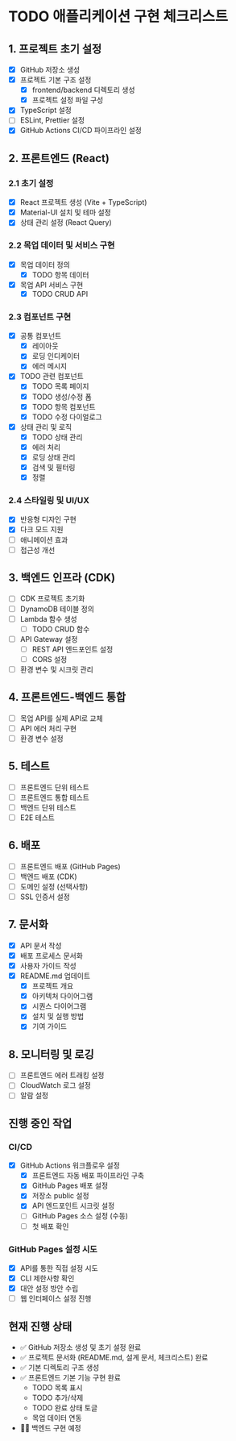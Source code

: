 # TODO 애플리케이션 구현 체크리스트

## 1. 프로젝트 초기 설정
- [x] GitHub 저장소 생성
- [x] 프로젝트 기본 구조 설정
  - [x] frontend/backend 디렉토리 생성
  - [x] 프로젝트 설정 파일 구성
- [x] TypeScript 설정
- [ ] ESLint, Prettier 설정
- [x] GitHub Actions CI/CD 파이프라인 설정

## 2. 프론트엔드 (React)
### 2.1 초기 설정
- [x] React 프로젝트 생성 (Vite + TypeScript)
- [x] Material-UI 설치 및 테마 설정
- [x] 상태 관리 설정 (React Query)

### 2.2 목업 데이터 및 서비스 구현
- [x] 목업 데이터 정의
  - [x] TODO 항목 데이터
- [x] 목업 API 서비스 구현
  - [x] TODO CRUD API

### 2.3 컴포넌트 구현
- [x] 공통 컴포넌트
  - [x] 레이아웃
  - [x] 로딩 인디케이터
  - [x] 에러 메시지
- [x] TODO 관련 컴포넌트
  - [x] TODO 목록 페이지
  - [x] TODO 생성/수정 폼
  - [x] TODO 항목 컴포넌트
  - [x] TODO 수정 다이얼로그
- [x] 상태 관리 및 로직
  - [x] TODO 상태 관리
  - [x] 에러 처리
  - [x] 로딩 상태 관리
  - [x] 검색 및 필터링
  - [x] 정렬

### 2.4 스타일링 및 UI/UX
- [x] 반응형 디자인 구현
- [x] 다크 모드 지원
- [ ] 애니메이션 효과
- [ ] 접근성 개선

## 3. 백엔드 인프라 (CDK)
- [ ] CDK 프로젝트 초기화
- [ ] DynamoDB 테이블 정의
- [ ] Lambda 함수 생성
  - [ ] TODO CRUD 함수
- [ ] API Gateway 설정
  - [ ] REST API 엔드포인트 설정
  - [ ] CORS 설정
- [ ] 환경 변수 및 시크릿 관리

## 4. 프론트엔드-백엔드 통합
- [ ] 목업 API를 실제 API로 교체
- [ ] API 에러 처리 구현
- [ ] 환경 변수 설정

## 5. 테스트
- [ ] 프론트엔드 단위 테스트
- [ ] 프론트엔드 통합 테스트
- [ ] 백엔드 단위 테스트
- [ ] E2E 테스트

## 6. 배포
- [ ] 프론트엔드 배포 (GitHub Pages)
- [ ] 백엔드 배포 (CDK)
- [ ] 도메인 설정 (선택사항)
- [ ] SSL 인증서 설정

## 7. 문서화
- [x] API 문서 작성
- [x] 배포 프로세스 문서화
- [x] 사용자 가이드 작성
- [x] README.md 업데이트
  - [x] 프로젝트 개요
  - [x] 아키텍처 다이어그램
  - [x] 시퀀스 다이어그램
  - [x] 설치 및 실행 방법
  - [x] 기여 가이드

## 8. 모니터링 및 로깅
- [ ] 프론트엔드 에러 트래킹 설정
- [ ] CloudWatch 로그 설정
- [ ] 알람 설정

## 진행 중인 작업

### CI/CD
- [x] GitHub Actions 워크플로우 설정
  - [x] 프론트엔드 자동 배포 파이프라인 구축
  - [x] GitHub Pages 배포 설정
  - [x] 저장소 public 설정
  - [x] API 엔드포인트 시크릿 설정
  - [ ] GitHub Pages 소스 설정 (수동)
  - [ ] 첫 배포 확인

### GitHub Pages 설정 시도
- [x] API를 통한 직접 설정 시도
- [x] CLI 제한사항 확인
- [x] 대안 설정 방안 수립
- [ ] 웹 인터페이스 설정 진행

## 현재 진행 상태
- ✅ GitHub 저장소 생성 및 초기 설정 완료
- ✅ 프로젝트 문서화 (README.md, 설계 문서, 체크리스트) 완료
- ✅ 기본 디렉토리 구조 생성
- ✅ 프론트엔드 기본 기능 구현 완료
  - TODO 목록 표시
  - TODO 추가/삭제
  - TODO 완료 상태 토글
  - 목업 데이터 연동
- 🏃‍♂️ 백엔드 구현 예정
